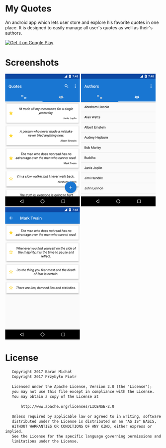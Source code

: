 # My Quotes

An android app which lets user store and explore his favorite quotes in one place. It is designed to easily manage all user's quotes as well as their's authors.

[![Get it on Google Play][Play Store Badge]][Play Store]

# Screenshots
<img src="assets/screenshot-1.png" width="240px" />   <img src="assets/screenshot-2.png" width="240px" />   <img src="assets/screenshot-3.png" width="240px" />

# License
```
   Copyright 2017 Baran Michał
   Copyright 2017 Przybyło Piotr

   Licensed under the Apache License, Version 2.0 (the "License");
   you may not use this file except in compliance with the License.
   You may obtain a copy of the License at

       http://www.apache.org/licenses/LICENSE-2.0

   Unless required by applicable law or agreed to in writing, software
   distributed under the License is distributed on an "AS IS" BASIS,
   WITHOUT WARRANTIES OR CONDITIONS OF ANY KIND, either express or implied.
   See the License for the specific language governing permissions and
   limitations under the License.
```

[Play Store]: https://play.google.com/store/apps/details?id=io.blacklagoonapps.myquotes&referrer=utm_source%3Dgithub
[Play Store Badge]: https://play.google.com/intl/en_us/badges/images/badge_new.png
